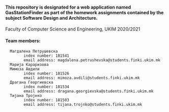 #### This repository is designated for a web application named GasStationFinder as part of the homework assignments contained by the subject Software Design and Architecture. 
Faculty of Computer Science and Engineering, UKIM 2020/2021


#### Team members:
      Магдалена Петрушевска
            index number: 181541
            email address: magdalena.petrushevska@students.finki.ukim.mk
      Марија Караризова
      Мимоза Авдили
            index number: 181526
            email address: mimoza.avdili@students.finki.ukim.mk
      Драгана Георгиевска
            index number: 181534
            email address: dragana.georgievska@students.finki.ukim.mk
      Тијана Тројнко
            index number: 181503
            email address: tijana.trojnko@students.finki.ukim.mk


